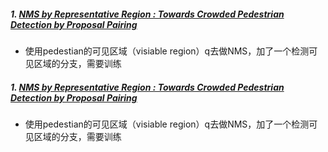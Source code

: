##### 1. [NMS by Representative Region : Towards Crowded Pedestrian Detection by Proposal Pairing](https://arxiv.org/pdf/2003.12729.pdf)
- 使用pedestian的可见区域（visiable region）q去做NMS，加了一个检测可见区域的分支，需要训练
##### 1. [NMS by Representative Region : Towards Crowded Pedestrian Detection by Proposal Pairing](https://arxiv.org/pdf/2003.12729.pdf)
- 使用pedestian的可见区域（visiable region）q去做NMS，加了一个检测可见区域的分支，需要训练
